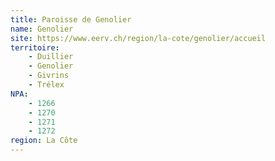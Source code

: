 ```yaml
---
title: Paroisse de Genolier
name: Genolier
site: https://www.eerv.ch/region/la-cote/genolier/accueil
territoire:
    - Duillier
    - Genolier
    - Givrins
    - Trélex
NPA:
    - 1266
    - 1270
    - 1271
    - 1272
region: La Côte
---
```

